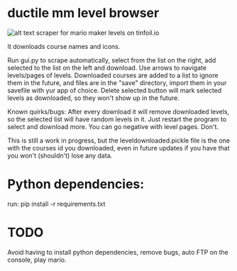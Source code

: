 # ductile mm level browser
![alt text](https://i.ibb.co/QDzx84G/Screenshot-2021-02-08-131152.png)
scraper for mario maker levels on tinfoil.io

It downloads course names and icons.

Run gui.py to scrape automatically, select from the list on the right, add selected to the list on the left and download.
Use arrows to navigate levels/pages of levels.
Downloaded courses are added to a list to ignore them in the future, and files are in the "save" directory, import them in your savefile with yur app of choice.
Delete selected button will mark selected levels as downloaded, so they won't show up in the future.

Known quirks/bugs: 
After every download it will remove downloaded levels, so the selected list will have random levels in it. Just restart the program to select and download more.
You can go negative with level pages. Don't.

This is still a work in progress, but the leveldownloaded.pickle file is the one with the courses id you downloaded, even in future updates if you have that you won't (shouldn't) lose any data.

# Python dependencies:
run: pip install -r requirements.txt


# TODO
Avoid having to install python dependencies, remove bugs, auto FTP on the console, play mario.

